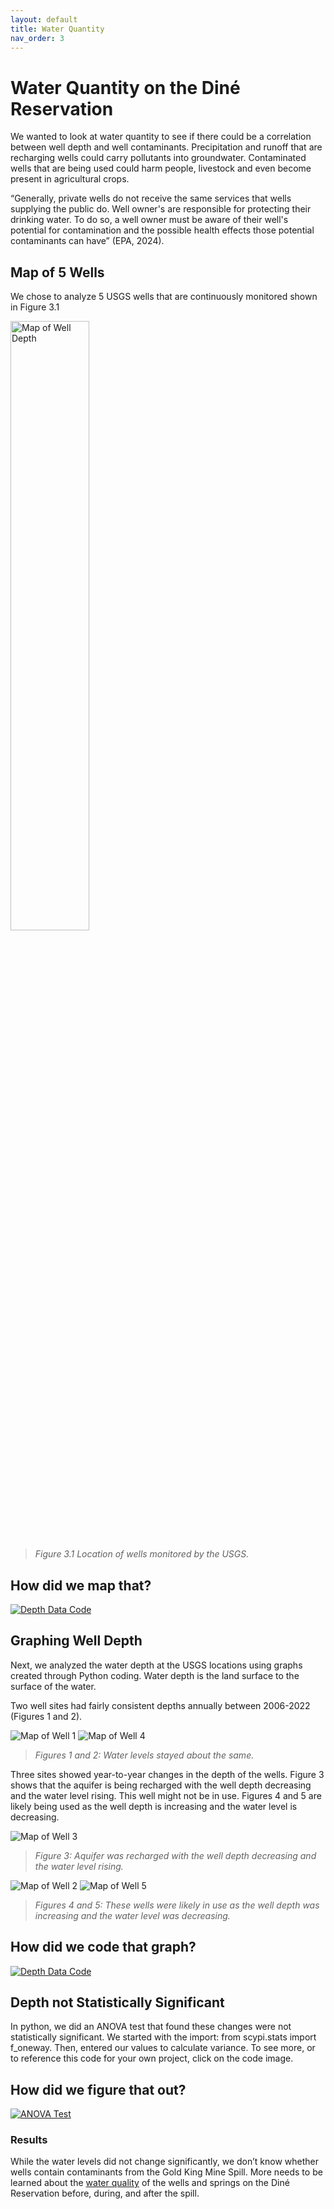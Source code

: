```yaml
---
layout: default
title: Water Quantity
nav_order: 3
---
```


# Water Quantity on the Diné Reservation

We wanted to look at water quantity to see if there could be a correlation between well depth and well contaminants.  Precipitation and runoff that are recharging wells could carry pollutants into groundwater. Contaminated wells that are being used could harm people, livestock and even become present in agricultural crops.  

“Generally, private wells do not receive the same services that wells supplying the public do. Well owner's are responsible for protecting their drinking water. To do so, a well owner must be aware of their well's potential for contamination and the possible health effects those potential contaminants can have” (EPA, 2024).


## Map of 5 Wells
We chose to analyze 5 USGS wells that are continuously monitored shown in Figure 3.1 

<img src = "https://github.com/cu-esiil-edu/MSUDenver-DineWaterQuality2023/blob/main/img/mapWellDepth.png?raw=true" alt= "Map of Well Depth" width="50%" height="50%">

> *Figure 3.1 Location of wells monitored by the USGS.*

## How did we map that?

[![Depth Data Code](https://github.com/cu-esiil-edu/MSUDenver-DineWaterQuality2023/blob/main/img/DepthDataCode3.jpg?raw=true)](https://github.com/cu-esiil-edu/MSUDenver-DineWaterQuality2023/blob/37589d1e18ce6453b6cbf0a742ee1bc02605208a/Copy_of_ESIIL_Depth_Data.ipynb)

## Graphing Well Depth

Next, we analyzed the water depth at the USGS locations using graphs created through Python coding.  Water depth is the land surface to the surface of the water.  

Two well sites had fairly consistent depths annually between 2006-2022 (Figures 1 and 2).

![Map of Well 1](https://github.com/cu-esiil-edu/MSUDenver-DineWaterQuality2023/blob/main/img/DepthWell1.png?raw=true)
![Map of Well 4](https://github.com/cu-esiil-edu/MSUDenver-DineWaterQuality2023/blob/main/img/DepthWell4.png?raw=true)

> *Figures 1 and 2: Water levels stayed about the same.*

Three sites showed year-to-year changes in the depth of the wells.  Figure 3 shows that the aquifer is being recharged with the well depth decreasing and the water level rising.
This well might not be in use. Figures 4 and 5 are likely being used as the well depth is increasing and the water level is decreasing.

![Map of Well 3](https://github.com/cu-esiil-edu/MSUDenver-DineWaterQuality2023/blob/main/img/DepthWell3.jpg?raw=true)

> *Figure 3: Aquifer was recharged with the well depth decreasing and the water level rising.*

![Map of Well 2](https://github.com/cu-esiil-edu/MSUDenver-DineWaterQuality2023/blob/main/img/DepthWell2.jpg?raw=true)
![Map of Well 5](https://github.com/cu-esiil-edu/MSUDenver-DineWaterQuality2023/blob/main/img/DepthWell5.jpg?raw=true)

> *Figures 4 and 5: These wells were likely in use as the well depth was increasing and the water level was decreasing.*



 
## How did we code that graph?

[![Depth Data Code](https://github.com/cu-esiil-edu/MSUDenver-DineWaterQuality2023/blob/main/img/DepthDataCode4.jpg?raw=true)](https://github.com/cu-esiil-edu/MSUDenver-DineWaterQuality2023/blob/37589d1e18ce6453b6cbf0a742ee1bc02605208a/Copy_of_ESIIL_Depth_Data.ipynb)

## Depth not Statistically Significant

In python, we did an ANOVA test that found these changes were not statistically significant.  We started with the import: from scypi.stats import f_oneway.  Then, entered our values to calculate variance.  To see more, or to reference this code for your own project, click on the code image.

## How did we figure that out?

[![ANOVA Test](https://github.com/cu-esiil-edu/MSUDenver-DineWaterQuality2023/blob/main/img/DepthDataCode7.jpg?raw=true)](https://github.com/cu-esiil-edu/MSUDenver-DineWaterQuality2023/blob/37589d1e18ce6453b6cbf0a742ee1bc02605208a/Copy_of_ESIIL_Depth_Data.ipynb)


### Results

While the water levels did not change significantly, we don’t know whether wells contain contaminants from the Gold King Mine Spill.  More needs to be learned about the 
[water quality](https://github.com/cu-esiil-edu/MSUDenver-DineWaterQuality2023/blob/2a252f78a491ddc01372c4dd522833f838bd241b/water-quality.md) 
of the wells and springs on the Diné Reservation before, during, and after the spill.
